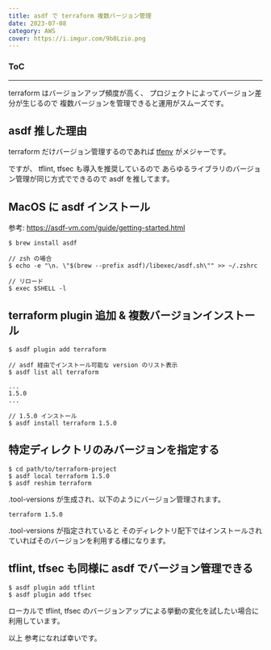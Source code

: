 ```yaml
---
title: asdf で terraform 複数バージョン管理
date: 2023-07-08
category: AWS
cover: https://i.imgur.com/9b8Lzio.png
---
```


<div class="toc">
<div class="toc-content">
<h3 class="menu-label">ToC</h3>
<!-- toc -->
</div>
</div>

---

terraform はバージョンアップ頻度が高く、
プロジェクトによってバージョン差分が生じるので
複数バージョンを管理できると運用がスムーズです。

<!-- more -->

## asdf 推した理由

terraform だけバージョン管理するのであれば [tfenv](https://github.com/tfutils/tfenv) がメジャーです。

ですが、 tflint, tfsec も導入を推奨しているので
あらゆるライブラリのバージョン管理が同じ方式でできるので
asdf を推してます。

## MacOS に asdf インストール

参考: https://asdf-vm.com/guide/getting-started.html

```console
$ brew install asdf

// zsh の場合
$ echo -e "\n. \"$(brew --prefix asdf)/libexec/asdf.sh\"" >> ~/.zshrc

// リロード
$ exec $SHELL -l
```

## terraform plugin 追加 & 複数バージョンインストール

```console
$ asdf plugin add terraform

// asdf 経由でインストール可能な version のリスト表示
$ asdf list all terraform

...
1.5.0
...

// 1.5.0 インストール
$ asdf install terraform 1.5.0
```

## 特定ディレクトリのみバージョンを指定する

```console
$ cd path/to/terraform-project
$ asdf local terraform 1.5.0
$ asdf reshim terraform
```

.tool-versions が生成され、以下のようにバージョン管理されます。

```hcl
terraform 1.5.0
```

.tool-versions が指定されていると
そのディレクトリ配下ではインストールされていればそのバージョンを利用する様になります。

## tflint, tfsec も同様に asdf でバージョン管理できる

```conosle
$ asdf plugin add tflint
$ asdf plugin add tfsec
```

ローカルで tflint, tfsec のバージョンアップによる挙動の変化を試したい場合に利用しています。

以上
参考になれば幸いです。
